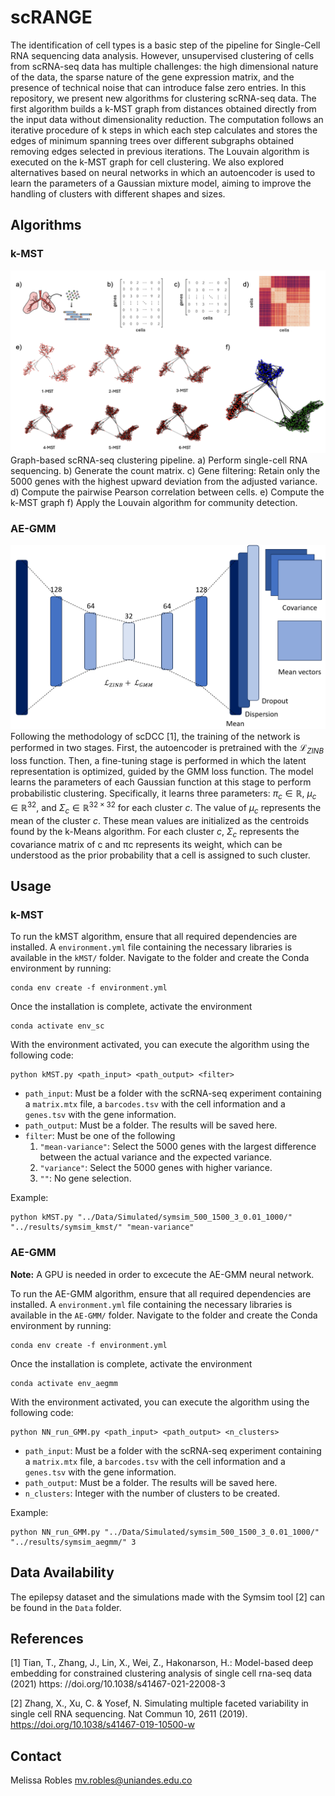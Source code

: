 # scRANGE
The identification of cell types is a basic step of the pipeline for Single-Cell RNA sequencing data analysis. However, unsupervised clustering of cells from scRNA-seq data has multiple challenges: the high dimensional nature of the data, the sparse nature of the gene expression matrix, and the presence of technical noise that can introduce false zero entries. In this repository, we present new algorithms for clustering scRNA-seq data. The first algorithm builds a k-MST graph from distances obtained directly from the input data without dimensionality reduction. The computation follows an iterative procedure of k steps in which each step calculates and stores the edges of minimum spanning trees over different subgraphs obtained removing edges selected in previous iterations. The Louvain algorithm is executed on the k-MST graph for cell clustering. We also explored alternatives based on neural networks in which an autoencoder is used to learn the parameters of a Gaussian mixture model, aiming to improve the handling of clusters with different shapes and sizes.

## Algorithms
### k-MST
![k-MST Algorithm](Diagrams/k-MST.png)
Graph-based scRNA-seq clustering pipeline. a) Perform single-cell RNA sequencing. b) Generate the count matrix. c) Gene filtering: Retain only the 5000 genes with the highest upward deviation from the adjusted variance. d) Compute the pairwise Pearson correlation between cells. e) Compute the k-MST graph f) Apply the Louvain algorithm for community detection.

### AE-GMM
![AE-GMM Algorithm](Diagrams/architecture_AEGMM.png)
Following the methodology of scDCC [1], the training of the network is performed in two stages. First, the autoencoder is pretrained with the $\mathcal{L}_{ZINB}$ loss function. Then, a fine-tuning stage is performed in which the latent representation is optimized, guided by the GMM loss function. The model learns the parameters of each Gaussian function at this stage to perform probabilistic clustering. Specifically, it learns three parameters: $\pi_c \in \mathbb{R}$, $\mu_c \in \mathbb{R}^{32}$, and $\Sigma_c \in \mathbb{R}^{32×32}$ for each cluster $c$. The value of $\mu_c$ represents the mean of the cluster $c$. These mean values are initialized as the centroids found by the k-Means algorithm. For each cluster $c$, $\Sigma_c$ represents the covariance matrix of c and πc represents its weight, which can be understood as the prior probability that a cell is assigned to such cluster. 

## Usage
### k-MST
To run the kMST algorithm, ensure that all required dependencies are installed. A `environment.yml` file containing the necessary libraries is available in the `kMST/` folder. Navigate to the folder and create the Conda environment by running:
```
conda env create -f environment.yml
```

Once the installation is complete, activate the environment
```
conda activate env_sc
```

With the environment activated, you can execute the algorithm using the following code:

```
python kMST.py <path_input> <path_output> <filter>
```

- `path_input`: Must be a folder with the scRNA-seq experiment containing a `matrix.mtx` file, a `barcodes.tsv` with the cell information and a `genes.tsv` with the gene information. 
- `path_output`: Must be a folder. The results will be saved here.
- `filter`: Must be one of the following
    1. `"mean-variance"`: Select the 5000 genes with the largest difference between the actual variance and the expected variance.
    2. `"variance"`: Select the 5000 genes with higher variance.
    3. `""`: No gene selection. 

Example:
```
python kMST.py "../Data/Simulated/symsim_500_1500_3_0.01_1000/" "../results/symsim_kmst/" "mean-variance"
```

### AE-GMM
**Note:** A GPU is needed in order to excecute the AE-GMM neural network.

To run the AE-GMM algorithm, ensure that all required dependencies are installed. A `environment.yml` file containing the necessary libraries is available in the `AE-GMM/` folder. Navigate to the folder and create the Conda environment by running:
```
conda env create -f environment.yml
```


Once the installation is complete, activate the environment
```
conda activate env_aegmm
```

With the environment activated, you can execute the algorithm using the following code:

```
python NN_run_GMM.py <path_input> <path_output> <n_clusters>
```
- `path_input`: Must be a folder with the scRNA-seq experiment containing a `matrix.mtx` file, a `barcodes.tsv` with the cell information and a `genes.tsv` with the gene information. 
- `path_output`: Must be a folder. The results will be saved here.
- `n_clusters`: Integer with the number of clusters to be created. 

Example:
```
python NN_run_GMM.py "../Data/Simulated/symsim_500_1500_3_0.01_1000/" "../results/symsim_aegmm/" 3
```

## Data Availability
The epilepsy dataset and the simulations made with the Symsim tool [2] can be found in the `Data` folder.

## References
[1] Tian, T., Zhang, J., Lin, X., Wei, Z., Hakonarson, H.: Model-based deep embedding for constrained clustering analysis of single cell rna-seq data (2021) https: //doi.org/10.1038/s41467-021-22008-3 

[2] Zhang, X., Xu, C. & Yosef, N. Simulating multiple faceted variability in single cell RNA sequencing. Nat Commun 10, 2611 (2019). https://doi.org/10.1038/s41467-019-10500-w

## Contact
Melissa Robles mv.robles@uniandes.edu.co